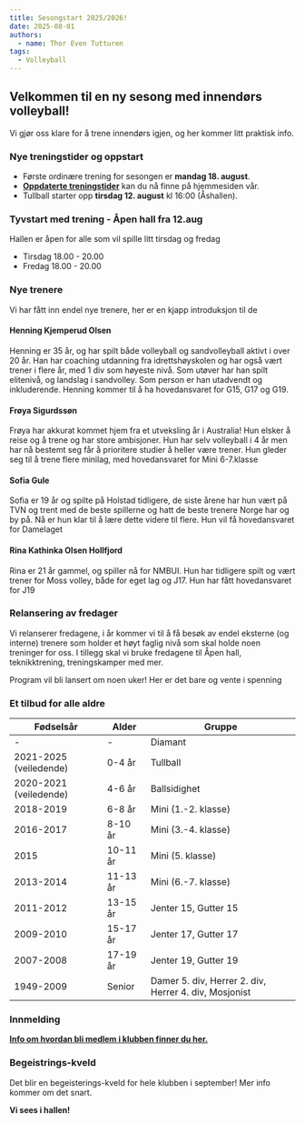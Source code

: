 ```yaml
---
title: Sesongstart 2025/2026!
date: 2025-08-01
authors:
  - name: Thor Even Tutturen
tags:
  - Volleyball
---
```


## Velkommen til en ny sesong med innendørs volleyball!

Vi gjør oss klare for å trene innendørs igjen, og her kommer litt praktisk info.

### Nye treningstider og oppstart

- Første ordinære trening for sesongen er **mandag 18. august**.
- **[Oppdaterte treningstider](/lag)** kan du nå finne på hjemmesiden vår.
- Tullball starter opp **tirsdag 12. august** kl 16:00 (Åshallen).

### Tyvstart med trening - Åpen hall fra 12.aug

Hallen er åpen for alle som vil spille litt tirsdag og fredag 

* Tirsdag 18.00 - 20.00
* Fredag 18.00 - 20.00

### Nye trenere

Vi har fått inn endel nye trenere, her er en kjapp introduksjon til de

#### Henning Kjemperud Olsen
 Henning er 35 år, og har spilt både volleyball og sandvolleyball aktivt i over 20 år. Han har coaching utdanning fra idrettshøyskolen og har også vært trener i flere år, med 1 div som høyeste nivå. Som utøver har han spilt elitenivå, og landslag i sandvolley. Som person er han utadvendt og inkluderende. Henning kommer til å ha hovedansvaret for G15, G17 og G19.

#### Frøya Sigurdssøn 
Frøya har akkurat kommet hjem fra et utveksling år i Australia! Hun elsker å reise og å trene og har store ambisjoner. Hun har selv volleyball i 4 år men har nå bestemt seg får å prioritere studier å heller være trener. Hun gleder seg til å trene flere minilag, med hovedansvaret for Mini 6-7.klasse

#### Sofia Gule 
Sofia er 19 år og spilte på Holstad tidligere, de siste årene har hun vært på TVN og trent med de beste spillerne og hatt de beste trenere Norge har og by på. Nå er hun klar til å lære dette videre til flere. Hun vil få hovedansvaret for Damelaget

#### Rina Kathinka Olsen Hollfjord
Rina er 21 år gammel, og spiller nå for NMBUI. Hun har tidligere spilt og vært trener for Moss volley, både for eget lag og J17. Hun har fått hovedansvaret for J19

### Relansering av fredager

Vi relanserer fredagene, i år kommer vi til å få besøk av endel eksterne (og interne) trenere som holder et høyt faglig nivå som skal holde noen treninger for oss. 
I tillegg skal vi bruke fredagene til Åpen hall, teknikktrening, treningskamper med mer. 

Program vil bli lansert om noen uker! Her er det bare og vente i spenning

### Et tilbud for alle aldre

| Fødselsår              | Alder    | Gruppe                                                |
| ---------------------- | -------- | ----------------------------------------------------- |
| -                      | -        | Diamant                                               |
| 2021-2025 (veiledende) | 0-4 år   | Tullball                                              |
| 2020-2021 (veiledende) | 4-6 år   | Ballsidighet                                          |
| 2018-2019              | 6-8 år   | Mini (1.-2. klasse)                                   |
| 2016-2017              | 8-10 år  | Mini (3.-4. klasse)                                   |
| 2015                   | 10-11 år | Mini (5. klasse)                                      |
| 2013-2014              | 11-13 år | Mini (6.-7. klasse)                                   |
| 2011-2012              | 13-15 år | Jenter 15, Gutter 15                                  |
| 2009-2010              | 15-17 år | Jenter 17, Gutter 17                                  |
| 2007-2008              | 17-19 år | Jenter 19, Gutter 19                                  |
| 1949-2009              | Senior   | Damer 5. div, Herrer 2. div, Herrer 4. div, Mosjonist |

### Innmelding

**[Info om hvordan bli medlem i klubben finner du her.](/bli-medlem)**

### Begeistrings-kveld

Det blir en begeisterings-kveld for hele klubben i september! Mer info kommer om
det snart.

**Vi sees i hallen!**
